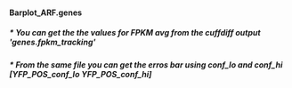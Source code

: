 #### Barplot_ARF.genes

##### * You can get the the values for FPKM avg from the cuffdiff output 'genes.fpkm_tracking'
##### * From the same file you can get the erros bar using conf_lo and conf_hi [YFP_POS_conf_lo	YFP_POS_conf_hi]


